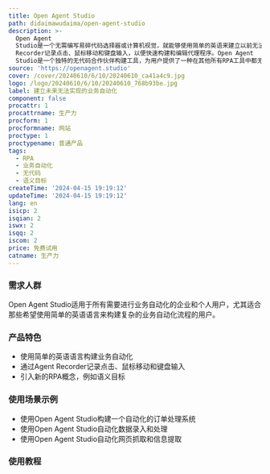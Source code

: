 ```yaml
---
title: Open Agent Studio
path: didaimawudaima/open-agent-studio
description: >-
  Open Agent
  Studio是一个无需编写易碎代码选择器或计算机视觉，就能够使用简单的英语来建立以前无法实现的业务自动化的新一代RPA工具。我们引入了强大的新RPA概念，例如“语义目标”，以简单的语言来创建比之前一代易碎代码选择器更稳健且易于使用的代理程序。用户可以使用Agent
  Recorder记录点击、鼠标移动和键盘输入，以便快速构建和编辑代理程序。Open Agent
  Studio是一个独特的无代码合作伙伴构建工具，为用户提供了一种在其他所有RPA工具中都无法实现的解决方案。
source: 'https://openagent.studio'
cover: /cover/20240610/6/10/20240610_ca41a4c9.jpg
logo: /logo/20240610/6/10/20240610_768b93be.jpg
label: 建立未来无法实现的业务自动化
component: false
procattr: 1
procattrname: 生产力
procform: 1
procformname: 网站
proctype: 1
proctypename: 普通产品
tags:
  - RPA
  - 业务自动化
  - 无代码
  - 语义目标
createTime: '2024-04-15 19:19:12'
updateTime: '2024-04-15 19:19:12'
lang: en
isicp: 2
isqian: 2
iswx: 2
isqq: 2
iscom: 2
price: 免费试用
catname: 生产力
---
```




### 需求人群
Open Agent Studio适用于所有需要进行业务自动化的企业和个人用户，尤其适合那些希望使用简单的英语语言来构建复杂的业务自动化流程的用户。

### 产品特色
* 使用简单的英语语言构建业务自动化
* 通过Agent Recorder记录点击、鼠标移动和键盘输入
* 引入新的RPA概念，例如语义目标

### 使用场景示例
* 使用Open Agent Studio构建一个自动化的订单处理系统
* 使用Open Agent Studio自动化数据录入和处理
* 使用Open Agent Studio自动化网页抓取和信息提取

### 使用教程


  
